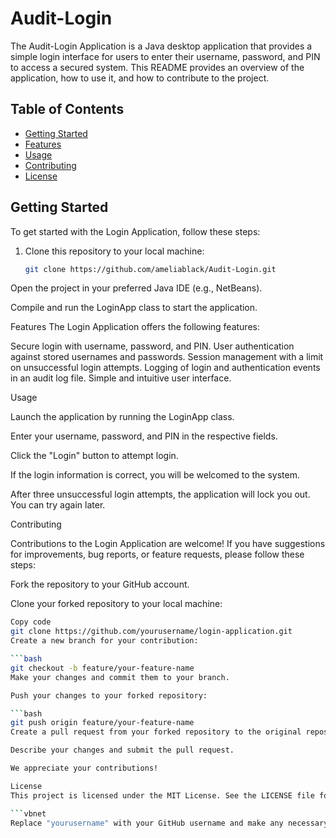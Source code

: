 # Audit-Login

The Audit-Login Application is a Java desktop application that provides a simple login interface for users to enter their username, password, and PIN to access a secured system. This README provides an overview of the application, how to use it, and how to contribute to the project.

## Table of Contents
- [Getting Started](#getting-started)
- [Features](#features)
- [Usage](#usage)
- [Contributing](#contributing)
- [License](#license)

## Getting Started

To get started with the Login Application, follow these steps:

1. Clone this repository to your local machine:

   ```bash
   git clone https://github.com/ameliablack/Audit-Login.git
Open the project in your preferred Java IDE (e.g., NetBeans).

Compile and run the LoginApp class to start the application.

Features
The Login Application offers the following features:

Secure login with username, password, and PIN.
User authentication against stored usernames and passwords.
Session management with a limit on unsuccessful login attempts.
Logging of login and authentication events in an audit log file.
Simple and intuitive user interface.

Usage

Launch the application by running the LoginApp class.

Enter your username, password, and PIN in the respective fields.

Click the "Login" button to attempt login.

If the login information is correct, you will be welcomed to the system.

After three unsuccessful login attempts, the application will lock you out. You can try again later.

Contributing

Contributions to the Login Application are welcome! If you have suggestions for improvements, bug reports, or feature requests, please follow these steps:

Fork the repository to your GitHub account.

Clone your forked repository to your local machine:

```bash
Copy code
git clone https://github.com/yourusername/login-application.git
Create a new branch for your contribution:

```bash
git checkout -b feature/your-feature-name
Make your changes and commit them to your branch.

Push your changes to your forked repository:

```bash
git push origin feature/your-feature-name
Create a pull request from your forked repository to the original repository.

Describe your changes and submit the pull request.

We appreciate your contributions!

License
This project is licensed under the MIT License. See the LICENSE file for details.

```vbnet
Replace "yourusername" with your GitHub username and make any necessary adjustments to match your project structure and preferences. This README provides a basic structure and information, but you can expand upon it as needed.

